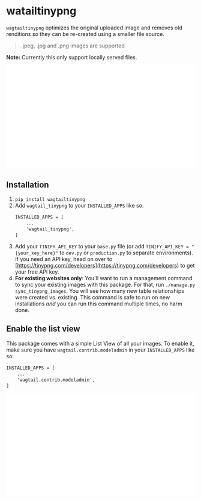 # watailtinypng
`wagtailtinypng` optimizes the original uploaded image and removes old renditions so they can be re-created using a smaller file source. 

> .jpeg, .jpg and .png images are supported

**Note:** Currently this only support locally served files.

![](images/preview.gif)

## Installation 
1. `pip install wagtailtinypng`
2. Add `wagtail_tinypng` to your `INSTALLED_APPS` like so: 
    ```
    INSTALLED_APPS = [
        ...
        'wagtail_tinypng',
    ]
    ```
3. Add your `TINIFY_API_KEY` to your `base.py` file (or add `TINIFY_API_KEY = "{your_key_here}"` to `dev.py` or `production.py` to separate environments). If you need an API key, head on over to [https://tinypng.com/developers](https://tinypng.com/developers) to get your free API key.
4. **For existing websites only**: You'll want to run a management command to sync your existing images with this package. For that, run `./manage.py sync_tinypng_images`. You will see how many new table relationships were created vs. existing. This command is safe to run on new installations _and_ you can run this command multiple times, no harm done.

## Enable the list view 
This package comes with a simple List View of all your images. To enable it, make sure you have `wagtail.contrib.modeladmin` in your `INSTALLED_APPS` like so:

```
INSTALLED_APPS = [
    ...
    'wagtail.contrib.modeladmin',
]
```

![](images/list-view.gif)
